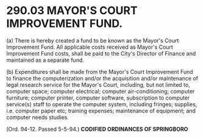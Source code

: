 290.03 MAYOR'S COURT IMPROVEMENT FUND.
======================================

​(a) There is hereby created a fund to be known as the Mayor's Court
Improvement Fund. All applicable costs received as Mayor's Court
Improvement Fund costs, shall be paid to the City's Director of Finance
and maintained as a separate fund.

​(b) Expenditures shall be made from the Mayor's Court Improvement Fund
to finance the computerization and/or the acquisition and/or maintenance
of legal research service for the Mayor's Court, including, but not
limited to, computer space; computer electrical; computer
air-conditioning; computer furniture; computer printer, computer
software, subscription to computer service(s) staff to operate the
computer system, including fringes; supplies, i.e. computer paper etc;
training expenses; maintenance of equipment; and computer needs studies.

(Ord. 94-12. Passed 5-5-94.) **CODIFIED ORDINANCES OF SPRINGBORO**
